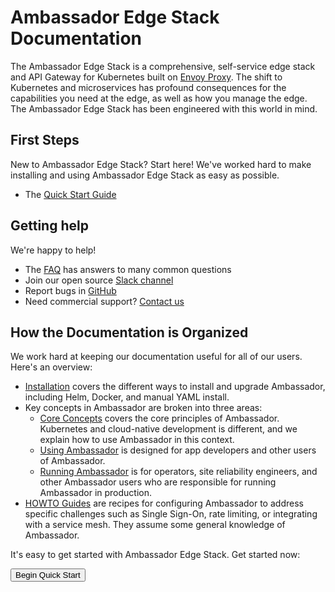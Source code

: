# Ambassador Edge Stack Documentation

The Ambassador Edge Stack is a comprehensive, self-service edge stack and API Gateway for Kubernetes built on [Envoy Proxy](https://www.envoyproxy.io/). The shift to Kubernetes and microservices has profound consequences for the capabilities you need at the edge, as well as how you manage the edge. The Ambassador Edge Stack has been engineered with this world in mind.

## First Steps

New to Ambassador Edge Stack? Start here! We've worked hard to make installing and using Ambassador Edge Stack as easy as possible.

* The [Quick Start Guide](latest/tutorials/getting-started)

## Getting help

We're happy to help!

* The [FAQ](latest/about/faq) has answers to many common questions
* Join our open source [Slack channel](https://d6e.co/slack)
* Report bugs in [GitHub](https://github.com/datawire/ambassador)
* Need commercial support? [Contact us](https://www.getambassador.io/contact/)

## How the Documentation is Organized

We work hard at keeping our documentation useful for all of our users. Here's an overview:

* [Installation](latest/topics/install) covers the different ways to install and upgrade Ambassador, including Helm, Docker, and manual YAML install.
* Key concepts in Ambassador are broken into three areas:
  * [Core Concepts](latest/topics/concepts) covers the core principles of Ambassador. Kubernetes and cloud-native development is different, and we explain how to use Ambassador in this context.
  * [Using Ambassador](latest/topics/using) is designed for app developers and other users of Ambassador.
  * [Running Ambassador](latest/topics/running) is for operators, site reliability engineers, and other Ambassador users who are responsible for running Ambassador in production.
* [HOWTO Guides](latest/howtos) are recipes for configuring Ambassador to address specific challenges such as Single Sign-On, rate limiting, or integrating with a service mesh. They assume some general knowledge of Ambassador.

It's easy to get started with Ambassador Edge Stack. Get started now:

<Button color="orange" to="latest/tutorials/getting-started/">Begin Quick Start</Button>